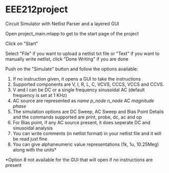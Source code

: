 # EEE212project
Circuit Simulator with Netlist Parser and a layered GUI

Open project_main.mlapp to get to the start page of the project

Click on "Start"

Select "File" if you want to upload a netlist txt file or "Text" if you want to manually write netlist, click "Done Writing" if you are done

Push on the "Simulate" button and follow the options available:

1. If no instruction given, it opens a GUI to take the instructions
2. Supported components are V, I, R, L, C, VCVS, CCCS, VCCS and CCVS.
3. V and I can be DC or a single frequency sinusoidal AC (default frequency is set at 1 KHz)
4. AC source are represented as <i>name</i> <i>p_node</i> <i>n_node</i> AC <i>magnitude</i> <i>phase</i>
5. The simulation options are DC Sweep, AC Sweep and Bias Point Details and the commands supported are print, probe, dc, ac and op
6. For Bias point, if any AC source present, it does seperate DC and sinusoidal analysis
7. You can write comments (in netlist format) in your netlist file and it will be read just fine  
8. You can give alphaneumeric value representations (1k, 1u, 10.25Meg) along with the units*
  
*Option 8 not available for the GUI that will open if no instructions are present
